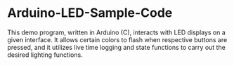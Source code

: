 # Arduino-LED-Sample-Code
This demo program, written in Arduino (C), interacts with LED displays on a given interface. It allows certain colors to flash when respective buttons are pressed, and it utilizes live time logging and state functions to carry out the desired lighting functions.
